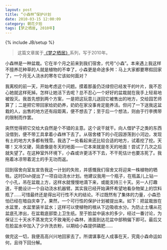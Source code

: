 ```yaml
---
layout: post
title: “小森林”保护计划
date: 2010-03-15 12:00:09
category: 朝花夕拾
tags: [梦之栖居, 2010年]
---
```

{% include JB/setup %}

> 这篇文章属于[《梦之栖居》](/posts/where-the-dreams-reside/)系列，写于2010年。
	
<!--more-->

小森林是一种盆栽。它在半个月之前来到我们宿舍，代号“小森”。本来遇上我这样不擅养花种草的人就是植物的不幸了，小森更是命途多舛：马上大家都要寒假回家了，一个月无人浇水的寒冬它该如何面对？

我离校的前一天，开始考虑这个问题。摸着那虽仍泛绿但已经发干的叶片，我不忍心她就这样死掉。怎样让她活下去呢？总不忍心一个好好的盆栽就在我手上轻易地被毁灭。我首先想到两个方案，一是把这玩意儿送回它被售出的地方，交给园艺师算了；二是把它带回家给奶奶养，奶奶在家没事肯定能养活。但问了一下送我这盆栽的人，出售的地方还有段距离，便不想去了；至于后一个想法，则由于行李携带的限制而作罢。

突然觉得把它交给大自然是个不错的主意。这个说干就干。向人借铲子之类的东西没借到，便不带工具拿着小森林下去了。从宿舍楼下的小花园游荡到小河边，发现有土的地方大多都有残雪。我选了一处看起来还比较合适的地方，试着挖了挖。天哪！又冷又硬，简直像是冬天的地面——它本来就是冬天的地面！尝试了几次之后就失望了。在这种室外环境下，小森或许更活不下去，不干死估计也要冻死了。我拖着冰凉带着泥土的手无功而返。

回到宿舍向室友宣告我这一计划的失败，并感慨我们宿舍又将迎来一株植物的牺牲。这时Dish提出了一项自动浇水计划。他建议我用一个瓶子，在瓶盖儿上钻一个小孔，吊在盆栽上方，这样水就慢慢地滴下来，或能支持三十天。另一人打趣道，干脆设计一个自动浇水机器臂。其实我已经开始满怀希望地看杂物架上的饮料瓶了……可惜最终还是得出可行性不大的结论。不过既然有了集体的力量，小森恐怕已经在暗自庆幸了。果然，一个可行性的保护计划被提出来。如下：把盆栽放在水盆里，水盆里装半盆水；这样可以使植物的根从下边吸收水分。为防止土壤从花盆底孔渗出，在盆栽底部垫上卫生纸。至于脸盆中装水的多少，经过一番讨论，为保证三十天水不蒸发完又不致淹死小森林，液面到达花盆中部稍偏下即可。最后又在脸盆水中加入了少许洗衣粉，以期给小森提供磷肥……

做完这一切，我便高高兴兴地回家去了。所谓谋事在人成事在天，究竟小森命运如何，且待下回分解。